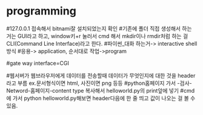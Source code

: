 # programming

#127.0.0.1 접속해서 bitnami잘 설치되었는지 확인
#기존에 폴더 직접 생성해서 하는 거는 GUI라고 하고, window키+r 눌러서 cmd 해서 mkdir이나 rmdir처럼 하는 걸 CLI(Command Line Interface)라고 한다.
#파이썬_대화 하는거-> interactive shell방식
#응용-> application, 순서대로 작업->program

#gate way interface=CGI

#웹서버가 웹브라우저에게 데이터를 전송할때 데이터가 무엇인지에 대한 것을 header라고 부름
 ex.문서형식이면 html, 사진이면 png 등등
#python홈페이지 가서 -검사-Netword-홈페이지-content type 복사해서 helloworld.py의 print앞에 넣기
#cmd에 가서 python helloworld.py해보면 header다음에 한 줄 띄고 값이 나오는 걸 볼 수 있음.
 
